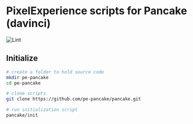 # PixelExperience scripts for Pancake (davinci)

![Lint](https://github.com/pe-pancake/pancake/workflows/Lint/badge.svg)

## Initialize
```sh
# create a folder to hold source code
mkdir pe-pancake
cd pe-pancake

# clone scripts
git clone https://github.com/pe-pancake/pancake.git

# run initialization script
pancake/init
```
